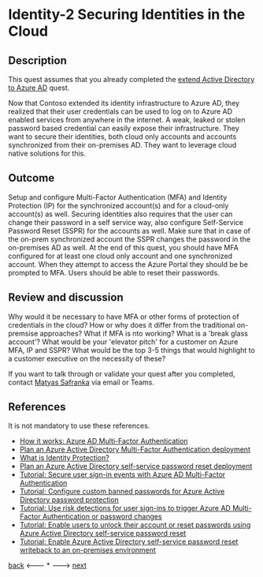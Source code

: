 # Identity-2 Securing Identities in the Cloud

## Description

This quest assumes that you already completed the [extend Active Directory to Azure AD](./Identity-1.md) quest.

Now that Contoso extended its identity infrastructure to Azure AD, they realized that their user credentials can be used to log on to Azure AD enabled services from anywhere in the internet. A weak, leaked or stolen password based credential can easily expose their infrastructure. They want to secure their identities, both cloud only accounts and accounts synchronized from their on-premises AD. They want to leverage cloud native solutions for this.



## Outcome

Setup and configure Multi-Factor Authentication (MFA) and Identity Protection (IP) for the synchronized account(s) and for a cloud-only account(s) as well. Securing identities also requires that the user can change their password in a self service way, also configure Self-Service Password Reset (SSPR) for the accounts as well. Make sure that in case of the on-prem synchronized account the SSPR changes the password in the on-premises AD as well. At the end of this quest, you should have MFA configured for at least one cloud only account and one synchronized account. When they attempt to access the Azure Portal they should be be prompted to MFA. Users should be able to reset their passwords.

## Review and discussion
Why would it be necessary to have MFA or other forms of protection of credentials in the cloud?
How or why does it differ from the traditional on-premsise approaches?
What if MFA is nto working? What is a 'break glass account'?
What would be your 'elevator pitch' for a customer on Azure MFA, IP and SSPR? What would be the top 3-5 things that would highlight to a customer executive on the necessity of these?

If you want to talk through or validate your quest after you completed, contact [Matyas Safranka](mailto:matyas@microsoft.com) via email or Teams.

## References

It is not mandatory to use these references.

- [How it works: Azure AD Multi-Factor Authentication](https://docs.microsoft.com/en-us/azure/active-directory/authentication/concept-mfa-howitworks)
- [Plan an Azure Active Directory Multi-Factor Authentication deployment](https://docs.microsoft.com/en-us/azure/active-directory/authentication/howto-mfa-getstarted)
- [What is Identity Protection?](https://docs.microsoft.com/en-us/azure/active-directory/identity-protection/overview-identity-protection)
- [Plan an Azure Active Directory self-service password reset deployment](https://docs.microsoft.com/en-us/azure/active-directory/authentication/howto-sspr-deployment)
- [Tutorial: Secure user sign-in events with Azure AD Multi-Factor Authentication](https://docs.microsoft.com/en-us/azure/active-directory/authentication/tutorial-enable-azure-mfa)
- [Tutorial: Configure custom banned passwords for Azure Active Directory password protection](https://docs.microsoft.com/en-us/azure/active-directory/authentication/tutorial-configure-custom-password-protection)
- [Tutorial: Use risk detections for user sign-ins to trigger Azure AD Multi-Factor Authentication or password changes](https://docs.microsoft.com/en-us/azure/active-directory/authentication/tutorial-risk-based-sspr-mfa)
- [Tutorial: Enable users to unlock their account or reset passwords using Azure Active Directory self-service password reset](https://docs.microsoft.com/en-us/azure/active-directory/authentication/tutorial-enable-sspr)
- [Tutorial: Enable Azure Active Directory self-service password reset writeback to an on-premises environment](https://docs.microsoft.com/en-us/azure/active-directory/authentication/tutorial-enable-sspr-writeback)

[back](./Identity-1.md) <--- * ---> [next](./Identity-3.md)
